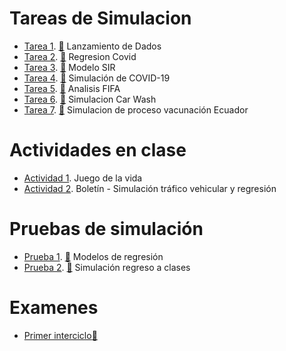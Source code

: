 # Tareas de Simulacion 

- [Tarea 1](https://github.com/AlejoEnriquez2/Simulacion/tree/main/Dados). [:page_with_curl:](https://github.com/AlejoEnriquez2/Simulacion/blob/main/Dados/TareaDados_Enriquez.pdf) Lanzamiento de Dados
- [Tarea 2](https://github.com/AlejoEnriquez2/Simulacion/tree/main/Covid). [:page_with_curl:](https://github.com/AlejoEnriquez2/Simulacion/blob/main/Covid/Informe_Regresion_Covid.pdf) Regresion Covid
- [Tarea 3](https://github.com/AlejoEnriquez2/Simulacion/tree/main/Practica_SIR). [:page_with_curl:](https://github.com/AlejoEnriquez2/Simulacion/blob/main/Practica_SIR/Informe_SIR.pdf) Modelo SIR
- [Tarea 4](https://github.com/AlejoEnriquez2/Simulacion/tree/main/Practica_EventosDiscretos_2/.ipynb_checkpoints). [:page_with_curl:](https://github.com/AlejoEnriquez2/Simulacion/blob/main/Practica_EventosDiscretos_2/.ipynb_checkpoints/Informe_Simulacion_Covid.pdf) Simulación de COVID-19
- [Tarea 5](https://github.com/AlejoEnriquez2/Simulacion/tree/main/Practica_Fifa). [:page_with_curl:](https://github.com/AlejoEnriquez2/Simulacion/blob/main/Practica_Fifa/Informe_FIFA.pdf) Analisis FIFA
- [Tarea 6](https://github.com/AlejoEnriquez2/Simulacion/tree/main/Practica_Simulacion_EventosDiscretos). [:page_with_curl:](https://github.com/AlejoEnriquez2/Simulacion/blob/main/Practica_Simulacion_EventosDiscretos/Informe_Lavanderia.pdf) Simulacion Car Wash
- [Tarea 7](https://github.com/AlejoEnriquez2/Simulacion/tree/main/Practica_Simulacion_Vacunacion). [:page_with_curl:](https://github.com/AlejoEnriquez2/Simulacion/blob/main/Practica_Simulacion_Vacunacion/Informe_Simulacion_Vacunacion.pdf) Simulacion de proceso vacunación Ecuador

# Actividades en clase

- [Actividad 1](X). Juego de la vida
- [Actividad 2](X). Boletín - Simulación tráfico vehicular y regresión

# Pruebas de simulación

- [Prueba 1](https://github.com/AlejoEnriquez2/Simulacion/tree/main/Prueba). [:page_with_curl:]() Modelos de regresión
- [Prueba 2](https://github.com/AlejoEnriquez2/Simulacion/tree/main/Prueba_Enriquez_2). [:page_with_curl:]() Simulación regreso a clases

# Examenes

- [Primer interciclo](https://github.com/AlejoEnriquez2/Simulacion/tree/main/Examen)[:page_with_curl:]()
